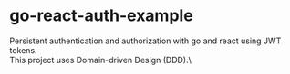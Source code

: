 # go-react-auth-example
Persistent authentication and authorization with go and react using JWT tokens.\
This project uses Domain-driven Design (DDD).\
